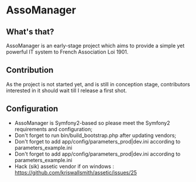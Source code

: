 AssoManager
========================

What's that?
--------------

AssoManager is an early-stage project which aims to provide a simple yet powerful IT system to French Association Loi 1901.

Contribution
---------------------

As the project is not started yet, and is still in conception stage, contributors interested in it should wait till I release a first shot.

Configuration
-------------

* AssoManager is Symfony2-based so please meet the Symfony2 requirements and configuration;
* Don't forget to run bin/build_bootstrap.php after updating vendors;
* Don't forget to add app/config/parameters_prod|dev.ini according to parameters_example.ini
* Don't forget to add app/config/parameters_prod|dev.ini according to parameters_example.ini
* Hack (sik) assetic vendor if on windows : https://github.com/kriswallsmith/assetic/issues/25
